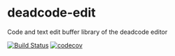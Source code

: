 # deadcode-edit
Code and text edit buffer library of the deadcode editor

[![Build Status](https://travis-ci.org/jcd/deadcode-edit.svg?branch=master)](https://travis-ci.org/jcd/deadcode-edit)
[![codecov](https://codecov.io/gh/jcd/deadcode-edit/branch/master/graph/badge.svg)](https://codecov.io/gh/jcd/deadcode-edit)

